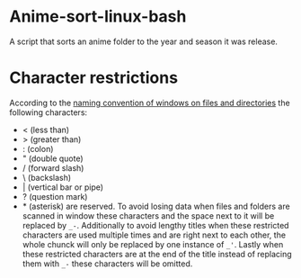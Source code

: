 # Anime-sort-linux-bash
A script that sorts an anime folder to the year and season it was release. 

# Character restrictions
According to the [naming convention of windows on files and directories](https://msdn.microsoft.com/en-us/library/windows/desktop/aa365247(v=vs.85).aspx) the following characters:
+ < (less than)
+ \> (greater than)
+ : (colon)
+ " (double quote)
+ / (forward slash)
+ \ (backslash)
+ | (vertical bar or pipe)
+ ? (question mark)
+ \* (asterisk)
are reserved. To avoid losing data when files and folders are scanned in window these characters and the space next to it will be replaced by `_-`. Additionally to avoid lengthy titles when these restricted characters are used multiple times and are right next to each other, the whole chunck will only be replaced by one instance of `_'`. Lastly when these restricted characters are at the end of the title instead of replacing them with `_-` these characters will be omitted.
